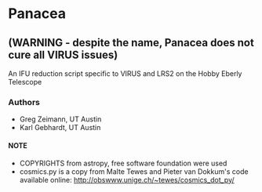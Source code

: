 # Panacea 
## (WARNING - despite the name, Panacea does not cure all VIRUS issues)

An IFU reduction script specific to VIRUS and LRS2 on the Hobby Eberly Telescope

### Authors

* Greg Zeimann, UT Austin
* Karl Gebhardt, UT Austin

#### NOTE
* COPYRIGHTS from astropy, free software foundation were used
* cosmics.py is a copy from Malte Tewes and Pieter van Dokkum's code available online: http://obswww.unige.ch/~tewes/cosmics_dot_py/
